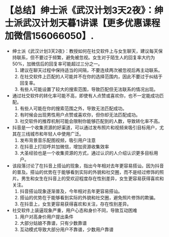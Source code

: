 # 【总结】绅士派《武汉计划3天2夜》：绅士派武汉计划天暮1讲课【更多优惠课程加微信156066050】.

-   绅士派《武汉计划3天2夜》：教授如何在社交软件上与女生聊天，建议每天保持联系，但不要过于频繁，避免被忽视。女生对于陌生人的回复率大约为50%，加微信后的回复率可能超过三分之一。
    1.  建议在聊天过程中保持适当的间隔，不要连续两次被忽视后再主动联系。
    2.  在社交软件上匹配的人可能并不在你的选择范围内，因此不要过于纠结于回复率。
    3.  有些人可能设置了较大的搜索范围，导致匹配但无法联系的情况出现。
-   通过社交软件的转化率可能不高，即使有人点赞或喜欢你，也不一定能成功匹配。
    1.  有些人可能在你的搜索范围之外，导致无法匹配成功。
    2.  有时候会出现男性用户点赞或喜欢你，但你却无法匹配成功。
    3.  社交软件的推荐机制可能会限制你能够匹配到的人数，导致转化率不高。
-   抖音是一个收集资源的好渠道，可以通过发布照片和视频来吸引目标用户，尤其在三线城市和年轻人中使用广泛。
    1.  发布背景音乐配图视频，吸引用户注意
    2.  在抖音上打招呼并加微信，增加资源收集效率
    3.  大圣经验也是一个收集资源的方式，通过认识的人介绍认识更多目标用户。
-   该段落讨论了在抖音上搭讪的现象，指出今年相对去年更容易搭讪，因为抖音的普及。搭讪的优势在于能够看到实际的外貌和社交圈，而不是经过修饰的照片。男生和女生在抖音上的受欢迎程度存在性别差异，女生更容易获得喜欢和关注。
    1.  抖音搭讪现象逐渐普及，今年相对去年更容易搭讪。
    2.  搭讪的优势在于能够看到实际的外貌和社交圈，避免照片修饰的欺骗。
    3.  在抖音上，女生更容易获得喜欢和关注，存在性别差异。
-   社交软件上装逼现象严重，用户心态和身价不同，导致互动困难
    1.  用户对高身价用户提出条件
    2.  大部分姑娘不靠谱，只有少数靠谱
    3.  互动模式导致大部分用户不靠谱，少数用户靠谱